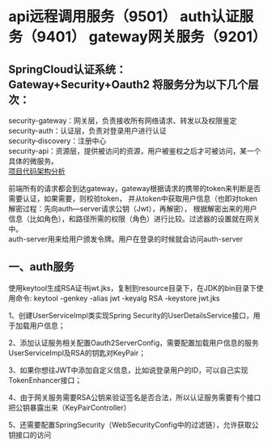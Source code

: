 # api远程调用服务（9501） auth认证服务（9401） gateway网关服务（9201）

## SpringCloud认证系统：Gateway+Security+Oauth2 将服务分为以下几个层次：
security-gateway：网关层，负责接收所有网络请求、转发以及权限鉴定   
security-auth：认证层，负责对登录用户进行认证   
security‐discovery：注册中心  
security-api：资源层，提供被访问的资源，用户被鉴权之后才可被访问，某一个具体的微服务。  
[项目代码架构分析](https://blog.csdn.net/qq_36748248/article/details/125916633?utm_medium=distribute.pc_relevant.none-task-blog-2~default~baidujs_baidulandingword~default-9-125916633-blog-127241879.pc_relevant_3mothn_strategy_and_data_recovery&spm=1001.2101.3001.4242.6&utm_relevant_index=12)

前端所有的请求都会到达gateway，gateway根据请求的携带的token来判断是否需要认证，如果需要，则校验token，
并从token中获取用户信息（也即对token解密过程：先向auth—server请求公钥（Jwt），再解密），
根据解密出来的用户信息（比如角色），和路径所需的权限（角色）进行比较。过滤器的设置就在网关中。  
auth-server用来给用户颁发令牌。用户在登录的时候就会访问auth-server



## 一、auth服务

使用keytool生成RSA证书jwt.jks，复制到resource目录下，在JDK的bin目录下使用命令:
keytool -genkey -alias jwt -keyalg RSA -keystore jwt.jks

1、创建UserServiceImpl类实现Spring Security的UserDetailsService接口，用于加载用户信息；

2、添加认证服务相关配置Oauth2ServerConfig，需要配置加载用户信息的服务UserServiceImpl及RSA的钥匙对KeyPair；

3、如果你想往JWT中添加自定义信息，比如说登录用户的ID，可以自己实现TokenEnhancer接口；

4、由于网关服务需要RSA公钥来验证签名是否合法，所以认证服务需要有个接口把公钥暴露出来（KeyPairController）

5、还需要配置SpringSecurity（WebSecurityConfig中的过滤链），允许获取公钥接口的访问